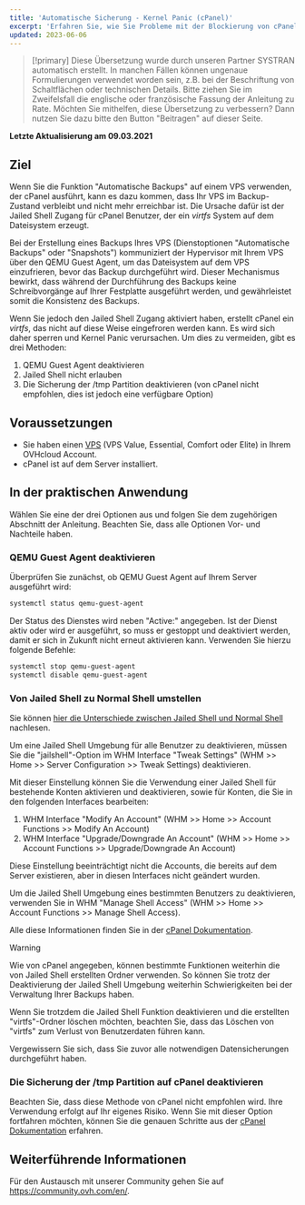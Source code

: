 ```yaml
---
title: 'Automatische Sicherung - Kernel Panic (cPanel)'
excerpt: 'Erfahren Sie, wie Sie Probleme mit der Blockierung von cPanel-Servern beim automatischen Backup von OVHcloud lösen.'
updated: 2023-06-06
---
```


> [!primary]
> Diese Übersetzung wurde durch unseren Partner SYSTRAN automatisch erstellt. In manchen Fällen können ungenaue Formulierungen verwendet worden sein, z.B. bei der Beschriftung von Schaltflächen oder technischen Details. Bitte ziehen Sie im Zweifelsfall die englische oder französische Fassung der Anleitung zu Rate. Möchten Sie mithelfen, diese Übersetzung zu verbessern? Dann nutzen Sie dazu bitte den Button "Beitragen" auf dieser Seite.
>

**Letzte Aktualisierung am 09.03.2021**

## Ziel

Wenn Sie die Funktion "Automatische Backups" auf einem VPS verwenden, der cPanel ausführt, kann es dazu kommen, dass Ihr VPS im Backup-Zustand verbleibt und nicht mehr erreichbar ist. Die Ursache dafür ist der Jailed Shell Zugang für cPanel Benutzer, der ein *virtfs* System auf dem Dateisystem erzeugt.

Bei der Erstellung eines Backups Ihres VPS (Dienstoptionen "Automatische Backups" oder "Snapshots") kommuniziert der Hypervisor mit Ihrem VPS über den QEMU Guest Agent, um das Dateisystem auf dem VPS einzufrieren, bevor das Backup durchgeführt wird. Dieser Mechanismus bewirkt, dass während der Durchführung des Backups keine Schreibvorgänge auf Ihrer Festplatte ausgeführt werden, und gewährleistet somit die Konsistenz des Backups.

Wenn Sie jedoch den Jailed Shell Zugang aktiviert haben, erstellt cPanel ein *virtfs*, das nicht auf diese Weise eingefroren werden kann. Es wird sich daher sperren und Kernel Panic verursachen. Um dies zu vermeiden, gibt es drei Methoden:

1. QEMU Guest Agent deaktivieren
2. Jailed Shell nicht erlauben
3. Die Sicherung der /tmp Partition deaktivieren (von cPanel nicht empfohlen, dies ist jedoch eine verfügbare Option)

## Voraussetzungen

- Sie haben einen [VPS](https://www.ovhcloud.com/de/vps/) (VPS Value, Essential, Comfort oder Elite) in Ihrem OVHcloud Account.
- cPanel ist auf dem Server installiert.

## In der praktischen Anwendung

Wählen Sie eine der drei Optionen aus und folgen Sie dem zugehörigen Abschnitt der Anleitung. Beachten Sie, dass alle Optionen Vor- und Nachteile haben.

### QEMU Guest Agent deaktivieren

Überprüfen Sie zunächst, ob QEMU Guest Agent auf Ihrem Server ausgeführt wird:

```bash
systemctl status qemu-guest-agent
```

Der Status des Dienstes wird neben "Active:" angegeben. Ist der Dienst aktiv oder wird er ausgeführt, so muss er gestoppt und deaktiviert werden, damit er sich in Zukunft nicht erneut aktivieren kann. Verwenden Sie hierzu folgende Befehle:

```bash
systemctl stop qemu-guest-agent
systemctl disable qemu-guest-agent
```

### Von Jailed Shell zu Normal Shell umstellen

Sie können [hier die Unterschiede zwischen Jailed Shell und Normal Shell](https://support.cpanel.net/hc/en-us/articles/360051992634-Differences-Between-Normal-and-Jailed-Shell) nachlesen.

Um eine Jailed Shell Umgebung für alle Benutzer zu deaktivieren, müssen Sie die "jailshell"-Option im WHM Interface "Tweak Settings" (WHM >> Home >> Server Configuration >> Tweak Settings) deaktivieren.

Mit dieser Einstellung können Sie die Verwendung einer Jailed Shell für bestehende Konten aktivieren und deaktivieren, sowie für Konten, die Sie in den folgenden Interfaces bearbeiten: 

1. WHM Interface "Modify An Account" (WHM >> Home >> Account Functions >> Modify An Account)
2. WHM Interface "Upgrade/Downgrade An Account" (WHM >> Home >> Account Functions >> Upgrade/Downgrade An Account)

Diese Einstellung beeinträchtigt nicht die Accounts, die bereits auf dem Server existieren, aber in diesen Interfaces nicht geändert wurden.

Um die Jailed Shell Umgebung eines bestimmten Benutzers zu deaktivieren, verwenden Sie in WHM "Manage Shell Access" (WHM >> Home >> Account Functions >> Manage Shell Access).

Alle diese Informationen finden Sie in der [cPanel Dokumentation](https://docs.cpanel.net/knowledge-base/accounts/virtfs-jailed-shell/#disable-or-remove-a-jailed-shell-environment).

> [!warning]
>
> Wie von cPanel angegeben, können bestimmte Funktionen weiterhin die von Jailed Shell erstellten Ordner verwenden. So können Sie trotz der Deaktivierung der Jailed Shell Umgebung weiterhin Schwierigkeiten bei der Verwaltung Ihrer Backups haben.
>
> Wenn Sie trotzdem die Jailed Shell Funktion deaktivieren und die erstellten "virtfs"-Ordner löschen möchten, beachten Sie, dass das Löschen von "virtfs" zum Verlust von Benutzerdaten führen kann.
>
> Vergewissern Sie sich, dass Sie zuvor alle notwendigen Datensicherungen durchgeführt haben.

### Die Sicherung der /tmp Partition auf cPanel deaktivieren

Beachten Sie, dass diese Methode von cPanel nicht empfohlen wird. Ihre Verwendung erfolgt auf Ihr eigenes Risiko. Wenn Sie mit dieser Option fortfahren möchten, können Sie die genauen Schritte aus der [cPanel Dokumentation](https://docs.cpanel.net/knowledge-base/security/tips-to-make-your-server-more-secure/#harden-your-tmp-partition) erfahren.

## Weiterführende Informationen

Für den Austausch mit unserer Community gehen Sie auf <https://community.ovh.com/en/>.
